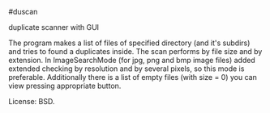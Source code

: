 #duscan

duplicate scanner with GUI

The program makes a list of files of specified directory (and it's subdirs) and tries to found a duplicates inside. The scan performs by file size and by extension. In ImageSearchMode (for jpg, png and bmp image files) added extended checking by resolution and by several pixels, so this mode is preferable. Additionally there is a list of empty files (with size = 0) you can view pressing appropriate button.

License: BSD.
